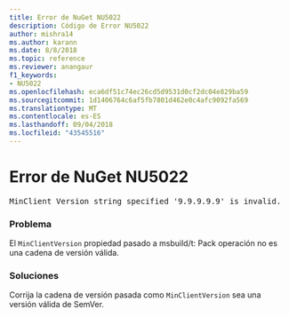```yaml
---
title: Error de NuGet NU5022
description: Código de Error NU5022
author: mishra14
ms.author: karann
ms.date: 8/8/2018
ms.topic: reference
ms.reviewer: anangaur
f1_keywords:
- NU5022
ms.openlocfilehash: eca6df51c74ec26cd5d9531d0cf2dc04e829ba59
ms.sourcegitcommit: 1d1406764c6af5fb7801d462e0c4afc9092fa569
ms.translationtype: MT
ms.contentlocale: es-ES
ms.lasthandoff: 09/04/2018
ms.locfileid: "43545516"
---
```

# <a name="nuget-error-nu5022"></a>Error de NuGet NU5022
<pre>MinClient Version string specified '9.9.9.9.9' is invalid.</pre>

### <a name="issue"></a>Problema

El `MinClientVersion` propiedad pasado a msbuild/t: Pack operación no es una cadena de versión válida.


### <a name="solution"></a>Soluciones

Corrija la cadena de versión pasada como `MinClientVersion` sea una versión válida de SemVer.

